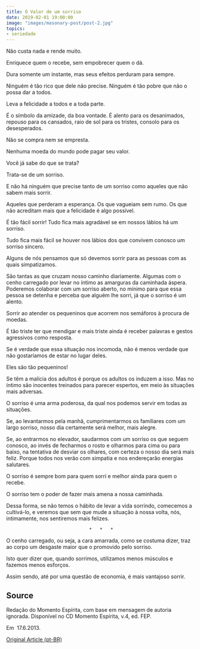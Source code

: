 ```yaml
---
title: O Valor de um sorriso
date: 2019-02-01 19:00:00
image: "images/masonary-post/post-2.jpg"
topics: 
- seriedade
---
```


Não custa nada e rende muito.

Enriquece quem o recebe, sem empobrecer quem o dá.

Dura somente um instante, mas seus efeitos perduram para sempre.

Ninguém é tão rico que dele não precise. Ninguém é tão pobre que não o possa
dar a todos.

Leva a felicidade a todos e a toda parte.

É o símbolo da amizade, da boa vontade. É alento para os desanimados, repouso
para os cansados, raio de sol para os tristes, consolo para os desesperados.

Não se compra nem se empresta.

Nenhuma moeda do mundo pode pagar seu valor.

Você já sabe do que se trata?

Trata-se de um sorriso.

E não há ninguém que precise tanto de um sorriso como aqueles que não sabem
mais sorrir.

Aqueles que perderam a esperança. Os que vagueiam sem rumo. Os que não
acreditam mais que a felicidade é algo possível.

É tão fácil sorrir! Tudo fica mais agradável se em nossos lábios há um sorriso.

Tudo fica mais fácil se houver nos lábios dos que convivem conosco um sorriso
sincero.

Alguns de nós pensamos que só devemos sorrir para as pessoas com as quais
simpatizamos.

São tantas as que cruzam nosso caminho diariamente. Algumas com o cenho
carregado por levar no íntimo as amarguras da caminhada áspera. Poderemos
colaborar com um sorriso aberto, no mínimo para que essa pessoa se detenha e
perceba que alguém lhe sorri, já que o sorriso é um alento.

Sorrir ao atender os pequeninos que acorrem nos semáforos à procura de moedas.

É tão triste ter que mendigar e mais triste ainda é receber palavras e gestos
agressivos como resposta.

Se é verdade que essa situação nos incomoda, não é menos verdade que não
gostaríamos de estar no lugar deles.

Eles são tão pequeninos!

Se têm a malícia dos adultos é porque os adultos os induzem a isso. Mas no
íntimo são inocentes treinados para parecer espertos, em meio às situações mais
adversas.

O sorriso é uma arma poderosa, da qual nos podemos servir em todas as
situações.

Se, ao levantarmos pela manhã, cumprimentarmos os familiares com um largo
sorriso, nosso dia certamente será melhor, mais alegre.

Se, ao entrarmos no elevador, saudarmos com um sorriso os que seguem conosco,
ao invés de fecharmos o rosto e olharmos para cima ou para baixo, na tentativa
de desviar os olhares, com certeza o nosso dia será mais feliz. Porque todos
nos verão com simpatia e nos endereçarão energias salutares.

O sorriso é sempre bom para quem sorri e melhor ainda para quem o recebe.

O sorriso tem o poder de fazer mais amena a nossa caminhada.

Dessa forma, se não temos o hábito de levar a vida sorrindo, comecemos a
cultivá-lo, e veremos que sem que mude a situação à nossa volta, nós,
intimamente, nos sentiremos mais felizes.

                                   *   *   *

O cenho carregado, ou seja, a cara amarrada, como se costuma dizer, traz ao
corpo um desgaste maior que o promovido pelo sorriso.

Isto quer dizer que, quando sorrimos, utilizamos menos músculos e fazemos menos
esforços.

Assim sendo, até por uma questão de economia, é mais vantajoso sorrir.



## Source
Redação do Momento Espírita, com base em
mensagem de autoria ignorada.
Disponível no CD Momento Espírita, v.4, ed. FEP.

Em  17.6.2013.

[Original Article (pt-BR)](http://momento.com.br/pt/ler_texto.php?id=658)
